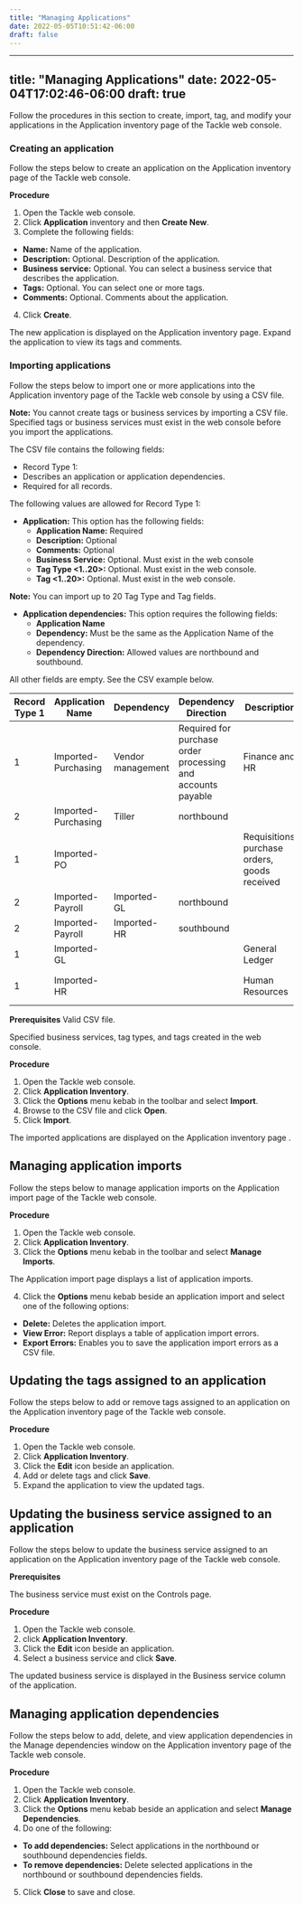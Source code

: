 ```yaml
---
title: "Managing Applications"
date: 2022-05-05T10:51:42-06:00
draft: false
---
```

---
title: "Managing Applications"
date: 2022-05-04T17:02:46-06:00
draft: true
---
Follow the procedures in this section to create, import, tag, and modify your applications in the Application inventory page of the Tackle web console.

### Creating an application
Follow the steps below to create an application on the Application inventory page of the Tackle web console.

**Procedure**
1. Open the Tackle web console.
2. Click **Application** inventory and then **Create New**.
3. Complete the following fields:
* **Name:** Name of the application.
* **Description:** Optional. Description of the application.
* **Business service:** Optional. You can select a business service that describes the application.
* **Tags:** Optional. You can select one or more tags.
* **Comments:** Optional. Comments about the application.
4. Click **Create**.

The new application is displayed on the Application inventory page.
Expand the application to view its tags and comments.

### Importing applications
Follow the steps below to import one or more applications into the Application inventory page of the Tackle web console by using a CSV file.

**Note:** You cannot create tags or business services by importing a CSV file. Specified tags or business services must exist in the web console before you import the applications.

The CSV file contains the following fields:
* Record Type 1:
* Describes an application or application dependencies.
* Required for all records.

The following values are allowed for Record Type 1:

* **Application:** This option has the following fields:
    * **Application Name:** Required
    * **Description:** Optional
    * **Comments:** Optional
    * **Business Service:** Optional. Must exist in the web console
    * **Tag Type <1..20>:** Optional. Must exist in the web console.
    * **Tag <1..20>:** Optional. Must exist in the web console.

**Note:** You can import up to 20 Tag Type <x> and Tag <x> fields.

* **Application dependencies:** This option requires the following fields:
    * **Application Name**
    * **Dependency:** Must be the same as the Application Name of the dependency.
    * **Dependency Direction:** Allowed values are northbound and southbound.

All other fields are empty.  See the CSV example below.

|Record Type 1|Application Name|Dependency|Dependency Direction|Description|Comments|Business Service|Tag Type 1|Tag 1|Tag Type 2|Tag 2|Tag Type 3|Tag 3|
|-|-|-|-|-|-|-|-|-|-|-|-|-|
|1|Imported-Purchasing|Vendor management|Required for purchase order processing and accounts payable|Finance and HR|Operating System|Z/OS|Database|DB2|Language|COBOL|
|2|Imported-Purchasing|Tiller|northbound|
|1|Imported-PO|||Requisitions, purchase orders, goods received|Requisition to receipt|Finance and HR|Operating System|Z/OS|Database|DB2|Language|COBOL|
|2|Imported-Payroll|Imported-GL|northbound|
|2|Imported-Payroll|Imported-HR|southbound|
|1|Imported-GL|||General Ledger||Finance and HR|Operating System|Z/OS|Database|DB2|Language|COBOL|
|1|Imported-HR|||Human Resources|Go live scheduled for Q3|Finance and HR|Operating System|RHEL 8|Database|PostgreSQL|Language|Python|

**Prerequisites**
Valid CSV file.

Specified business services, tag types, and tags created in the web console.

**Procedure**
1. Open the Tackle web console.
2. Click **Application Inventory**.
3. Click the **Options** menu kebab in the toolbar and select **Import**.
4. Browse to the CSV file and click **Open**.
5. Click **Import**.

The imported applications are displayed on the Application inventory page .

## Managing application imports
Follow the steps below to manage application imports on the Application import page of the Tackle web console.

**Procedure**
1. Open the Tackle web console.
2. Click **Application Inventory**.
3. Click the **Options** menu kebab in the toolbar and select **Manage Imports**.

The Application import page displays a list of application imports.

4. Click the **Options** menu kebab beside an application import and select one of the following options:
* **Delete:** Deletes the application import.
* **View Error:** Report displays a table of application import errors.
* **Export Errors:** Enables you to save the application import errors as a CSV file.

## Updating the tags assigned to an application
Follow the steps below to add or remove tags assigned to an application on the Application inventory page of the Tackle web console.

**Procedure**
1. Open the Tackle web console.
2. Click **Application Inventory**.
3. Click the **Edit** icon beside an application.
4. Add or delete tags and click **Save**.
5. Expand the application to view the updated tags.

## Updating the business service assigned to an application
Follow the steps below to update the business service assigned to an application on the Application inventory page of the Tackle web console.

**Prerequisites**

The business service must exist on the Controls page.

**Procedure**
1. Open the Tackle web console.
2. click **Application Inventory**.
3. Click the **Edit** icon beside an application.
4. Select a business service and click **Save**.

The updated business service is displayed in the Business service column of the application.

## Managing application dependencies
Follow the steps below to add, delete, and view application dependencies in the Manage dependencies window on the Application inventory page of the Tackle web console.

**Procedure**
1. Open the Tackle web console.
2. Click **Application Inventory**.
3. Click the **Options** menu kebab beside an application and select **Manage Dependencies**.
4. Do one of the following:
* **To add dependencies:** Select applications in the northbound or southbound dependencies fields.
* **To remove dependencies:** Delete selected applications in the northbound or southbound dependencies fields.
5. Click **Close** to save and close.
